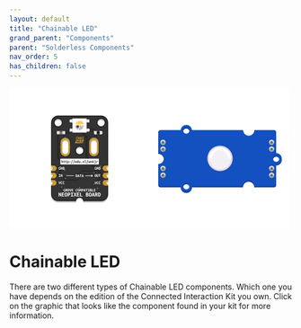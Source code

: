 ```yaml
---
layout: default
title: "Chainable LED"
grand_parent: "Components"
parent: "Solderless Components"
nav_order: 5
has_children: false
---
```


<img src="assets/ChaiNEO-RGBW.png" alt="Chainable RGB LED" width="250"/><img src="assets/Grove-Chainable-LED-2.0.png" alt="Chainable RGB LED" width="250"/>

# Chainable LED
There are two different types of Chainable LED components. Which one you have depends on the edition of the Connected Interaction Kit you own. Click on the graphic that looks like the component found in your kit for more information. 

